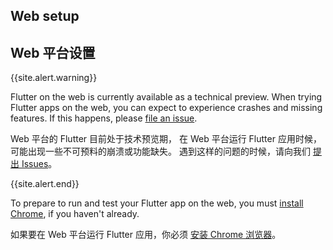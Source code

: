 ## Web setup

## Web 平台设置

{{site.alert.warning}}

  Flutter on the web is currently available as a technical preview.
  When trying Flutter apps on the web, you can expect to experience
  crashes and missing features.
  If this happens, please [file an issue][].
  
  Web 平台的 Flutter 目前处于技术预览期，
  在 Web 平台运行 Flutter 应用时候，
  可能出现一些不可预料的崩溃或功能缺失。
  遇到这样的问题的时候，请向我们 [提出 Issues][file an issue]。
  
{{site.alert.end}}

To prepare to run and test your Flutter app on the web,
you must [install Chrome][], if you haven't already.

如果要在 Web 平台运行 Flutter 应用，你必须 [安装 Chrome 浏览器][]。

[install Chrome]: https://www.google.com/chrome/
[安装 Chrome 浏览器]: https://www.google.cn/chrome/
[file an issue]: {{site.github}}/flutter/flutter/issues/new
